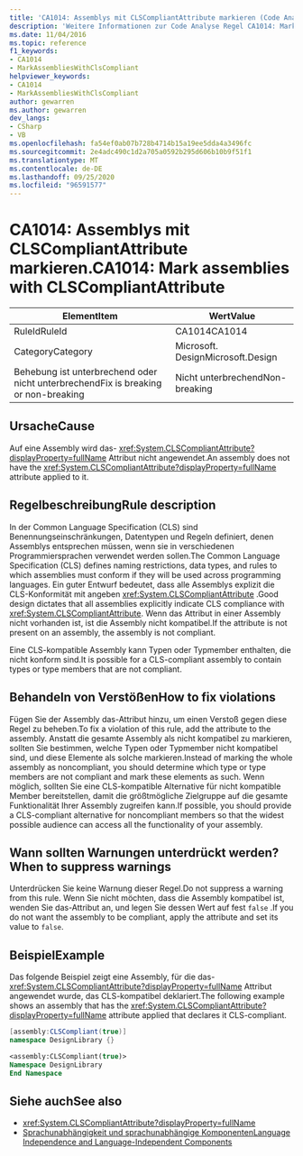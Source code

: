 ```yaml
---
title: 'CA1014: Assemblys mit CLSCompliantAttribute markieren (Code Analyse)'
description: 'Weitere Informationen zur Code Analyse Regel CA1014: Markieren von Assemblys mit CLSCompliantAttribute'
ms.date: 11/04/2016
ms.topic: reference
f1_keywords:
- CA1014
- MarkAssembliesWithClsCompliant
helpviewer_keywords:
- CA1014
- MarkAssembliesWithClsCompliant
author: gewarren
ms.author: gewarren
dev_langs:
- CSharp
- VB
ms.openlocfilehash: fa54ef0ab07b728b4714b15a19ee5dda4a3496fc
ms.sourcegitcommit: 2e4adc490c1d2a705a0592b295d606b10b9f51f1
ms.translationtype: MT
ms.contentlocale: de-DE
ms.lasthandoff: 09/25/2020
ms.locfileid: "96591577"
---
```

# <a name="ca1014-mark-assemblies-with-clscompliantattribute"></a><span data-ttu-id="7622b-103">CA1014: Assemblys mit CLSCompliantAttribute markieren.</span><span class="sxs-lookup"><span data-stu-id="7622b-103">CA1014: Mark assemblies with CLSCompliantAttribute</span></span>

| <span data-ttu-id="7622b-104">Element</span><span class="sxs-lookup"><span data-stu-id="7622b-104">Item</span></span>                                     | <span data-ttu-id="7622b-105">Wert</span><span class="sxs-lookup"><span data-stu-id="7622b-105">Value</span></span>            |
|------------------------------------------|------------------|
| <span data-ttu-id="7622b-106">RuleId</span><span class="sxs-lookup"><span data-stu-id="7622b-106">RuleId</span></span>                                   | <span data-ttu-id="7622b-107">CA1014</span><span class="sxs-lookup"><span data-stu-id="7622b-107">CA1014</span></span>           |
| <span data-ttu-id="7622b-108">Category</span><span class="sxs-lookup"><span data-stu-id="7622b-108">Category</span></span>                                 | <span data-ttu-id="7622b-109">Microsoft. Design</span><span class="sxs-lookup"><span data-stu-id="7622b-109">Microsoft.Design</span></span> |
| <span data-ttu-id="7622b-110">Behebung ist unterbrechend oder nicht unterbrechend</span><span class="sxs-lookup"><span data-stu-id="7622b-110">Fix is breaking or non-breaking</span></span> | <span data-ttu-id="7622b-111">Nicht unterbrechend</span><span class="sxs-lookup"><span data-stu-id="7622b-111">Non-breaking</span></span>     |

## <a name="cause"></a><span data-ttu-id="7622b-112">Ursache</span><span class="sxs-lookup"><span data-stu-id="7622b-112">Cause</span></span>

<span data-ttu-id="7622b-113">Auf eine Assembly wird das- <xref:System.CLSCompliantAttribute?displayProperty=fullName> Attribut nicht angewendet.</span><span class="sxs-lookup"><span data-stu-id="7622b-113">An assembly does not have the <xref:System.CLSCompliantAttribute?displayProperty=fullName> attribute applied to it.</span></span>

## <a name="rule-description"></a><span data-ttu-id="7622b-114">Regelbeschreibung</span><span class="sxs-lookup"><span data-stu-id="7622b-114">Rule description</span></span>

<span data-ttu-id="7622b-115">In der Common Language Specification (CLS) sind Benennungseinschränkungen, Datentypen und Regeln definiert, denen Assemblys entsprechen müssen, wenn sie in verschiedenen Programmiersprachen verwendet werden sollen.</span><span class="sxs-lookup"><span data-stu-id="7622b-115">The Common Language Specification (CLS) defines naming restrictions, data types, and rules to which assemblies must conform if they will be used across programming languages.</span></span> <span data-ttu-id="7622b-116">Ein guter Entwurf bedeutet, dass alle Assemblys explizit die CLS-Konformität mit angeben <xref:System.CLSCompliantAttribute> .</span><span class="sxs-lookup"><span data-stu-id="7622b-116">Good design dictates that all assemblies explicitly indicate CLS compliance with <xref:System.CLSCompliantAttribute>.</span></span> <span data-ttu-id="7622b-117">Wenn das Attribut in einer Assembly nicht vorhanden ist, ist die Assembly nicht kompatibel.</span><span class="sxs-lookup"><span data-stu-id="7622b-117">If the attribute is not present on an assembly, the assembly is not compliant.</span></span>

<span data-ttu-id="7622b-118">Eine CLS-kompatible Assembly kann Typen oder Typmember enthalten, die nicht konform sind.</span><span class="sxs-lookup"><span data-stu-id="7622b-118">It is possible for a CLS-compliant assembly to contain types or type members that are not compliant.</span></span>

## <a name="how-to-fix-violations"></a><span data-ttu-id="7622b-119">Behandeln von Verstößen</span><span class="sxs-lookup"><span data-stu-id="7622b-119">How to fix violations</span></span>

<span data-ttu-id="7622b-120">Fügen Sie der Assembly das-Attribut hinzu, um einen Verstoß gegen diese Regel zu beheben.</span><span class="sxs-lookup"><span data-stu-id="7622b-120">To fix a violation of this rule, add the attribute to the assembly.</span></span> <span data-ttu-id="7622b-121">Anstatt die gesamte Assembly als nicht kompatibel zu markieren, sollten Sie bestimmen, welche Typen oder Typmember nicht kompatibel sind, und diese Elemente als solche markieren.</span><span class="sxs-lookup"><span data-stu-id="7622b-121">Instead of marking the whole assembly as noncompliant, you should determine which type or type members are not compliant and mark these elements as such.</span></span> <span data-ttu-id="7622b-122">Wenn möglich, sollten Sie eine CLS-kompatible Alternative für nicht kompatible Member bereitstellen, damit die größtmögliche Zielgruppe auf die gesamte Funktionalität Ihrer Assembly zugreifen kann.</span><span class="sxs-lookup"><span data-stu-id="7622b-122">If possible, you should provide a CLS-compliant alternative for noncompliant members so that the widest possible audience can access all the functionality of your assembly.</span></span>

## <a name="when-to-suppress-warnings"></a><span data-ttu-id="7622b-123">Wann sollten Warnungen unterdrückt werden?</span><span class="sxs-lookup"><span data-stu-id="7622b-123">When to suppress warnings</span></span>

<span data-ttu-id="7622b-124">Unterdrücken Sie keine Warnung dieser Regel.</span><span class="sxs-lookup"><span data-stu-id="7622b-124">Do not suppress a warning from this rule.</span></span> <span data-ttu-id="7622b-125">Wenn Sie nicht möchten, dass die Assembly kompatibel ist, wenden Sie das-Attribut an, und legen Sie dessen Wert auf fest `false` .</span><span class="sxs-lookup"><span data-stu-id="7622b-125">If you do not want the assembly to be compliant, apply the attribute and set its value to `false`.</span></span>

## <a name="example"></a><span data-ttu-id="7622b-126">Beispiel</span><span class="sxs-lookup"><span data-stu-id="7622b-126">Example</span></span>

<span data-ttu-id="7622b-127">Das folgende Beispiel zeigt eine Assembly, für die das- <xref:System.CLSCompliantAttribute?displayProperty=fullName> Attribut angewendet wurde, das CLS-kompatibel deklariert.</span><span class="sxs-lookup"><span data-stu-id="7622b-127">The following example shows an assembly that has the <xref:System.CLSCompliantAttribute?displayProperty=fullName> attribute applied that declares it CLS-compliant.</span></span>

```csharp
[assembly:CLSCompliant(true)]
namespace DesignLibrary {}
```

```vb
<assembly:CLSCompliant(true)>
Namespace DesignLibrary
End Namespace
```

## <a name="see-also"></a><span data-ttu-id="7622b-128">Siehe auch</span><span class="sxs-lookup"><span data-stu-id="7622b-128">See also</span></span>

- <xref:System.CLSCompliantAttribute?displayProperty=fullName>
- [<span data-ttu-id="7622b-129">Sprachunabhängigkeit und sprachunabhängige Komponenten</span><span class="sxs-lookup"><span data-stu-id="7622b-129">Language Independence and Language-Independent Components</span></span>](../../../standard/language-independence-and-language-independent-components.md)
